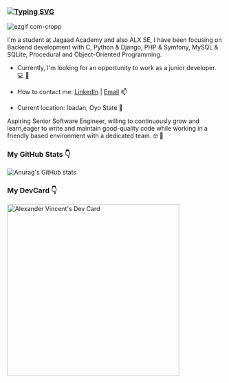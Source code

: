 ### [![Typing SVG](https://readme-typing-svg.demolab.com/?lines=I'm+a+Junior+PHP+and+Python+Developer+)](https://git.io/typing-svg)
![ezgif com-cropp](https://user-images.githubusercontent.com/42210784/233861858-822dc31b-5857-46b8-a037-804179e875f5.gif)

I'm a student at Jagaad Academy and also ALX SE, I have been focusing on Backend development with C, Python & Django, PHP & Symfony, MySQL & SQLite, Procedural and Object-Oriented Programming.

- Currently, I'm looking for an opportunity to work as a junior developer. 💻 🐘

- How to contact me: [LinkedIn](https://www.linkedin.com/in/alex-nwokorie-2688a913a/) | [Email](mailto:nwokoriealex20@gmail.com) 📫

- Current location: Ibadan, Oyo State 📌

Aspiring Senior Software Engineer, willing to continuously grow and learn,eager to write and maintain good-quality code while working in a friendly based environment with a dedicated team. 🤓 🐘

### My GitHub Stats <g-emoji class="g-emoji" alias="point_down" fallback-src="https://github.githubassets.com/images/icons/emoji/unicode/1f447.png">👇</g-emoji>
![Anurag's GitHub stats](https://github-readme-stats.vercel.app/api?username=lexiscode&show_icons=true&theme=dracula)

### My DevCard <g-emoji class="g-emoji" alias="point_down" fallback-src="https://github.githubassets.com/images/icons/emoji/unicode/1f447.png">👇</g-emoji>
<a href="https://app.daily.dev/Lexiscode"><img src="https://api.daily.dev/devcards/caa40d2d0d2940419f186d65d7f963f8.png?r=ng5" width="400" alt="Alexander Vincent's Dev Card"/></a>


